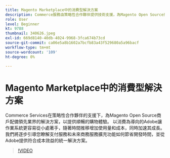 ```yaml
---
title: Magento Marketplace中的消費型解決方案
description: Commerce服務由策略性合作夥伴提供技術支援，為Magento Open Source商戶配備領先業界的解決方案，以提供順暢的購物者體驗…… （說明應該介於60到160個字元之間）
role: User
level: Beginner
kt: 9788
thumbnail: 340626.jpeg
exl-id: 669d8140-40db-4024-9968-3fca674b73cd
source-git-commit: ca06e5a8b1602a7bcfb83a43f529680a5a96bacf
workflow-type: tm+mt
source-wordcount: '109'
ht-degree: 0%

---
```


# Magento Marketplace中的消費型解決方案

Commerce Services在策略性合作夥伴的支援下，為Magento Open Source商戶配備領先業界的解決方案，以提供順暢的購物體驗。 以消費為導向的Adobe讓作業系統更容易從小處著手，隨著時間推移增加使用量和成本，同時加速其成長。 我們將逐步引導您瞭解支付服務和未來商務服務擴充功能如何節省開發時間，並從Adobe提供符合成本效益的統一解決方案。

>[!VIDEO](https://video.tv.adobe.com/v/340626/?quality=12&learn=on)
